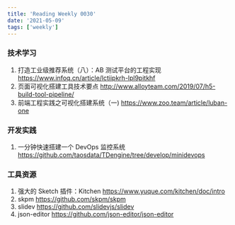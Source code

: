```yaml
---
title: 'Reading Weekly 0030'
date: '2021-05-09'
tags: ['weekly']
---
```


### 技术学习

1. 打造工业级推荐系统（八）：AB 测试平台的工程实现 https://www.infoq.cn/article/lctiipkrh-lpl9pitkhf
2. 页面可视化搭建工具技术要点 http://www.alloyteam.com/2019/07/h5-build-tool-pipeline/
3. 前端工程实践之可视化搭建系统（一) https://www.zoo.team/article/luban-one

### 开发实践

1. 一分钟快速搭建一个 DevOps 监控系统 https://github.com/taosdata/TDengine/tree/develop/minidevops

### 工具资源

1. 强大的 Sketch 插件：Kitchen https://www.yuque.com/kitchen/doc/intro
2. skpm https://github.com/skpm/skpm
3. slidev https://github.com/slidevjs/slidev
4. json-editor https://github.com/json-editor/json-editor
